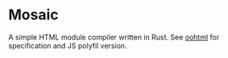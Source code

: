 # Mosaic
A simple HTML module compiler written in Rust. See [oohtml](https://github.com/webqit/oohtml) for specification and JS polyfil version.
